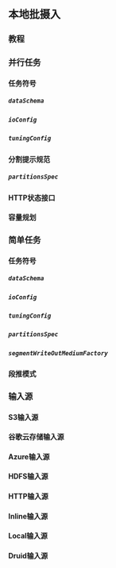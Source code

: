 <!-- toc -->
## 本地批摄入
### 教程
### 并行任务
#### 任务符号
##### `dataSchema`
##### `ioConfig`
##### `tuningConfig`
#### 分割提示规范
##### `partitionsSpec`
#### HTTP状态接口
#### 容量规划
### 简单任务
#### 任务符号
##### `dataSchema`
##### `ioConfig`
##### `tuningConfig`
##### `partitionsSpec`
##### `segmentWriteOutMediumFactory`
#### 段推模式
### 输入源
#### S3输入源
#### 谷歌云存储输入源
#### Azure输入源
#### HDFS输入源
#### HTTP输入源
#### Inline输入源
#### Local输入源
#### Druid输入源